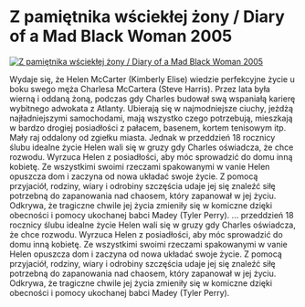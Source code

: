 Z pamiętnika wściekłej żony / Diary of a Mad Black Woman 2005 
=============
[![Z pamiętnika wściekłej żony / Diary of a Mad Black Woman 2005 ](http://vidos.pl/images/player.gif)](http://vidos.pl/z-pamietnika-wscieklej-zony-diary-of-a-mad-black-woman-2005)

 Wydaje się, że Helen McCarter (Kimberly Elise) wiedzie perfekcyjne życie u boku swego męża Charlesa McCartera (Steve Harris). Przez lata była wierną i oddaną żoną, podczas gdy Charles budował swą wspaniałą karierę wybitnego adwokata z Atlanty. Ubierają się w najmodniejsze ciuchy, jeżdżą najładniejszymi samochodami, mają wszystko czego potrzebują, mieszkają w bardzo drogiej posiadłości z pałacem, basenem, kortem tenisowym itp. Mały raj oddalony od zgiełku miasta. Jednak w przeddzień 18 rocznicy ślubu idealne życie Helen wali się w gruzy gdy Charles oświadcza, że chce rozwodu. Wyrzuca Helen z posiadłości, aby móc sprowadzić do domu inną kobietę. Ze wszystkimi swoimi rzeczami spakowanymi w vanie Helen opuszcza dom i zaczyna od nowa układać swoje życie. Z pomocą przyjaciół, rodziny, wiary i odrobiny szczęścia udaje jej się znaleźć siłę potrzebną do zapanowania nad chaosem, który zapanował w jej życiu. Odkrywa, że tragiczne chwile jej życia zmieniły się w komiczne dzięki obecności i pomocy ukochanej babci Madey (Tyler Perry).   ... przeddzień 18 rocznicy ślubu idealne życie Helen wali się w gruzy gdy Charles oświadcza, że chce rozwodu. Wyrzuca Helen z posiadłości, aby móc sprowadzić do domu inną kobietę. Ze wszystkimi swoimi rzeczami spakowanymi w vanie Helen opuszcza dom i zaczyna od nowa układać swoje życie. Z pomocą przyjaciół, rodziny, wiary i odrobiny szczęścia udaje jej się znaleźć siłę potrzebną do zapanowania nad chaosem, który zapanował w jej życiu. Odkrywa, że tragiczne chwile jej życia zmieniły się w komiczne dzięki obecności i pomocy ukochanej babci Madey (Tyler Perry).
